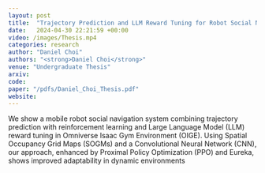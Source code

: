```yaml
---
layout: post
title:  "Trajectory Prediction and LLM Reward Tuning for Robot Social Navigation with Deep Reinforcement Learning"
date:   2024-04-30 22:21:59 +00:00
video: /images/Thesis.mp4
categories: research
author: "Daniel Choi"
authors: "<strong>Daniel Choi</strong>"
venue: "Undergraduate Thesis"
arxiv:
code: 
paper: "/pdfs/Daniel_Choi_Thesis.pdf"
website: 
---
```

We show a mobile robot social navigation system combining trajectory prediction with reinforcement learning and Large Language Model (LLM) reward tuning in Omniverse Isaac Gym Environment (OIGE). Using Spatial Occupancy Grid Maps (SOGMs) and a Convolutional Neural Network (CNN), our approach, enhanced by Proximal Policy Optimization (PPO) and Eureka, shows improved adaptability in dynamic environments